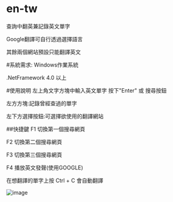 # en-tw
查詢中翻英兼記錄英文單字

Google翻譯可自行透過選擇語言

其餘兩個網站預設只能翻譯英文

#系統需求:
Windows作業系統

.NetFramework 4.0 以上

#使用說明
左上角文字方塊中輸入英文單字 按下"Enter" 或 搜尋按鈕

左方方塊:記錄曾經查過的單字

左下方選擇按鈕:可選擇欲使用的翻譯網站

##快捷鍵
F1 切換第一個搜尋網頁

F2 切換第二個搜尋網頁

F3 切換第三個搜尋網頁

F4 播放英文發聲(使用GOOGLE)

在想翻譯的單字上按 Ctrl + C 會自動翻譯

![image](https://github.com/bubu-mis/en-tw/blob/master/demo.jpg)

